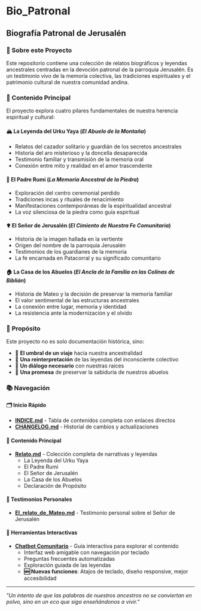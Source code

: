 # Bio_Patronal
## Biografía Patronal de Jerusalén

### 📖 Sobre este Proyecto

Este repositorio contiene una colección de relatos biográficos y leyendas ancestrales centradas en la devoción patronal de la parroquia Jerusalén. Es un testimonio vivo de la memoria colectiva, las tradiciones espirituales y el patrimonio cultural de nuestra comunidad andina.

### 🌄 Contenido Principal

El proyecto explora cuatro pilares fundamentales de nuestra herencia espiritual y cultural:

#### 🏔️ **La Leyenda del Urku Yaya** (*El Abuelo de la Montaña*)
- Relatos del cazador solitario y guardián de los secretos ancestrales
- Historia del aro misterioso y la doncella desaparecida
- Testimonio familiar y transmisión de la memoria oral
- Conexión entre mito y realidad en el amor trascendente

#### 🗿 **El Padre Rumi** (*La Memoria Ancestral de la Piedra*)
- Exploración del centro ceremonial perdido
- Tradiciones incas y rituales de renacimiento
- Manifestaciones contemporáneas de la espiritualidad ancestral
- La voz silenciosa de la piedra como guía espiritual

#### ✟ **El Señor de Jerusalén** (*El Cimiento de Nuestra Fe Comunitaria*)
- Historia de la imagen hallada en la vertiente
- Origen del nombre de la parroquia Jerusalén
- Testimonios de los guardianes de la memoria
- La fe encarnada en Patacorral y su significado comunitario

#### 🏠 **La Casa de los Abuelos** (*El Ancla de la Familia en las Colinas de Biblián*)
- Historia de Mateo y la decisión de preservar la memoria familiar
- El valor sentimental de las estructuras ancestrales
- La conexión entre lugar, memoria y identidad
- La resistencia ante la modernización y el olvido

### 🎯 **Propósito**

Este proyecto no es solo documentación histórica, sino:
- 🚪 **El umbral de un viaje** hacia nuestra ancestralidad
- 🔄 **Una reinterpretación** de las leyendas del inconsciente colectivo
- 💬 **Un diálogo necesario** con nuestras raíces
- 🤝 **Una promesa** de preservar la sabiduría de nuestros abuelos

### 📚 **Navegación**

#### 🗂️ **Inicio Rápido**
- **[INDICE.md](./INDICE.md)** - Tabla de contenidos completa con enlaces directos
- **[CHANGELOG.md](./CHANGELOG.md)** - Historial de cambios y actualizaciones

#### 📖 **Contenido Principal**
- **[Relato.md](./Relato.md)** - Colección completa de narrativas y leyendas
  - La Leyenda del Urku Yaya
  - El Padre Rumi 
  - El Señor de Jerusalén
  - La Casa de los Abuelos
  - Declaración de Propósito

#### 👤 **Testimonios Personales**
- **[El_relato_de_Mateo.md](./El_relato_de_Mateo.md)** - Testimonio personal sobre el Señor de Jerusalén

#### 🤖 **Herramientas Interactivas**
- **[Chatbot Comunitario](./chatbot/)** - Guía interactiva para explorar el contenido
  - Interfaz web amigable con navegación por teclado
  - Preguntas frecuentes automatizadas
  - Exploración guiada de las leyendas
  - **🆕 Nuevas funciones**: Atajos de teclado, diseño responsive, mejor accesibilidad

---

*"Un intento de que las palabras de nuestros ancestros no se conviertan en polvo, sino en un eco que siga enseñándonos a vivir."*
